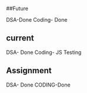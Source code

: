 ##Future

DSA-Done
Coding- Done
## current 

DSA- Done
Coding- JS Testing 

## Assignment

DSA- Done
CODING-Done
